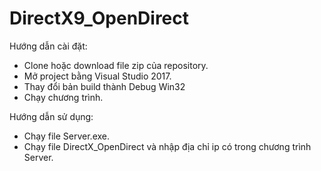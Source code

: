 # DirectX9_OpenDirect

Hướng dẫn cài đặt:
 - Clone hoặc download file zip của repository.
 - Mở project bằng Visual Studio 2017.
 - Thay đổi bản build thành Debug Win32
 - Chạy chương trình.
 
 Hướng dẫn sử dụng:
 - Chạy file Server.exe.
 - Chạy file DirectX_OpenDirect và nhập địa chỉ ip có trong chương trình Server.
